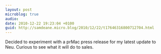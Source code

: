 ```yaml
---
layout: post
microblog: true
audio: 
date: 2010-12-22 19:23:04 +0100
guid: http://samdeane.micro.blog/2010/12/22/t17646316800712704.html
---
```

Decided to experiment with a prMac press release for my latest update to Neu. Curious to see what it will do to sales.
